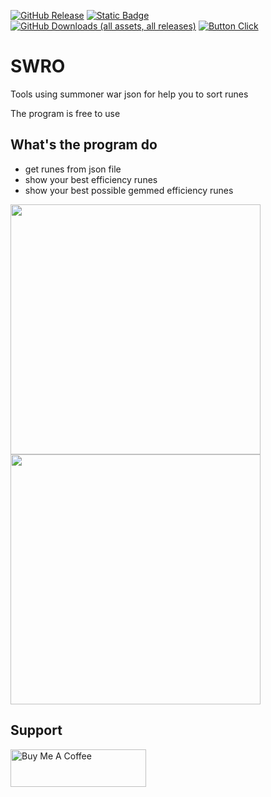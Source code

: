 [![GitHub Release](https://img.shields.io/github/v/release/matteo0158/SWRO?style=for-the-badge)](#) [![Static Badge](https://img.shields.io/badge/SUPPORT-WINDOWS%20ONLY-blue?style=for-the-badge)](#) [![GitHub Downloads (all assets, all releases)](https://img.shields.io/github/downloads/matteo0158/SWRO/total?style=for-the-badge)](#)
 [![Button Click](https://img.shields.io/badge/DOWNLOAD!-37a779?style=for-the-badge&color=%23009e30)](https://github.com/matteo0158/SWRO/releases/latest)

# SWRO
Tools using summoner war json for help you to sort runes

The program is free to use

## What's the program do
- get runes from json file
- show your best efficiency runes 
- show your best possible gemmed efficiency runes 

<img src="https://github.com/user-attachments/assets/7c481634-ec01-4b7c-9950-829821d60428" width="400"> <img src="https://github.com/user-attachments/assets/b701e186-4c94-4eb1-8717-1f98c3349601" width="400">


## Support
<a href="https://www.buymeacoffee.com/LaCreme" target="_blank"><img src="https://cdn.buymeacoffee.com/buttons/v2/default-yellow.png" alt="Buy Me A Coffee" style="height: 60px !important;width: 217px !important;" ></a>


